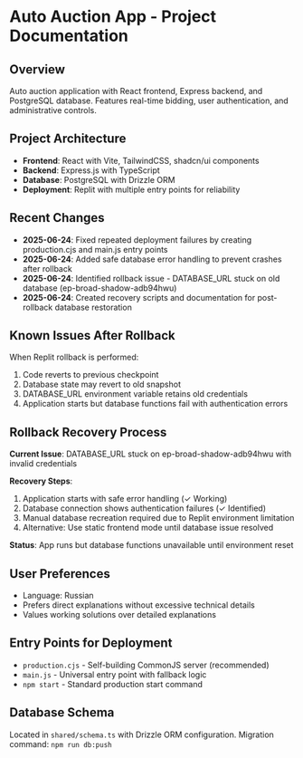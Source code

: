 # Auto Auction App - Project Documentation

## Overview
Auto auction application with React frontend, Express backend, and PostgreSQL database. Features real-time bidding, user authentication, and administrative controls.

## Project Architecture
- **Frontend**: React with Vite, TailwindCSS, shadcn/ui components
- **Backend**: Express.js with TypeScript
- **Database**: PostgreSQL with Drizzle ORM
- **Deployment**: Replit with multiple entry points for reliability

## Recent Changes
- **2025-06-24**: Fixed repeated deployment failures by creating production.cjs and main.js entry points
- **2025-06-24**: Added safe database error handling to prevent crashes after rollback
- **2025-06-24**: Identified rollback issue - DATABASE_URL stuck on old database (ep-broad-shadow-adb94hwu)
- **2025-06-24**: Created recovery scripts and documentation for post-rollback database restoration

## Known Issues After Rollback
When Replit rollback is performed:
1. Code reverts to previous checkpoint
2. Database state may revert to old snapshot
3. DATABASE_URL environment variable retains old credentials
4. Application starts but database functions fail with authentication errors

## Rollback Recovery Process
**Current Issue**: DATABASE_URL stuck on ep-broad-shadow-adb94hwu with invalid credentials

**Recovery Steps**:
1. Application starts with safe error handling (✓ Working)
2. Database connection shows authentication failures (✓ Identified)  
3. Manual database recreation required due to Replit environment limitation
4. Alternative: Use static frontend mode until database issue resolved

**Status**: App runs but database functions unavailable until environment reset

## User Preferences
- Language: Russian
- Prefers direct explanations without excessive technical details
- Values working solutions over detailed explanations

## Entry Points for Deployment
- `production.cjs` - Self-building CommonJS server (recommended)
- `main.js` - Universal entry point with fallback logic
- `npm start` - Standard production start command

## Database Schema
Located in `shared/schema.ts` with Drizzle ORM configuration.
Migration command: `npm run db:push`